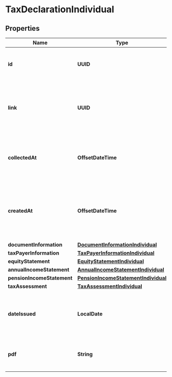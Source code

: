 

# TaxDeclarationIndividual


## Properties

| Name | Type | Description | Notes |
|------------ | ------------- | ------------- | -------------|
|**id** | **UUID** | Belvo&#39;s unique ID for the current tax declaration. |  |
|**link** | **UUID** | Belvo&#39;s unique ID of the user that this tax declaration is associated with. |  |
|**collectedAt** | **OffsetDateTime** | The ISO-8601 timestamp when the data point was collected. |  |
|**createdAt** | **OffsetDateTime** | The ISO-8601 timestamp of when the data point was last updated in Belvo&#39;s database. |  |
|**documentInformation** | [**DocumentInformationIndividual**](DocumentInformationIndividual.md) |  |  |
|**taxPayerInformation** | [**TaxPayerInformationIndividual**](TaxPayerInformationIndividual.md) |  |  |
|**equityStatement** | [**EquityStatementIndividual**](EquityStatementIndividual.md) |  |  |
|**annualIncomeStatement** | [**AnnualIncomeStatementIndividual**](AnnualIncomeStatementIndividual.md) |  |  |
|**pensionIncomeStatement** | [**PensionIncomeStatementIndividual**](PensionIncomeStatementIndividual.md) |  |  |
|**taxAssessment** | [**TaxAssessmentIndividual**](TaxAssessmentIndividual.md) |  |  |
|**dateIssued** | **LocalDate** | The date the tax declaration was issued by the fiscal institution. |  |
|**pdf** | **String** | The PDF of the tax declaration, as a binary string. |  |



